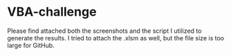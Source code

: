 # VBA-challenge

Please find attached both the screenshots and the script I utilized to generate the results. I tried to attach the .xlsm as well, but the file size is too large for GitHub.
